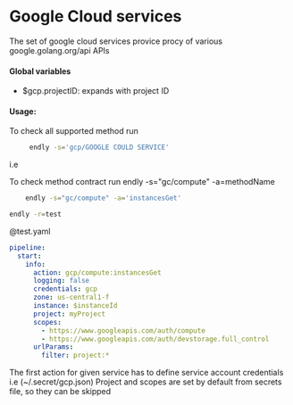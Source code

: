 # Google Cloud services

The set of google cloud services provice procy of various google.golang.org/api APIs 

#### Global variables

- $gcp.projectID: expands with project ID

#### Usage:



To check all supported method run
```bash
     endly -s='gcp/GOOGLE COULD SERVICE'
```

i.e 

To check method contract run endly -s="gc/compute" -a=methodName
```bash
    endly -s="gc/compute" -a='instancesGet'
```

```bash
endly -r=test
```


@test.yaml
```yaml
pipeline:
  start:
    info:
      action: gcp/compute:instancesGet
      logging: false
      credentials: gcp
      zone: us-central1-f
      instance: $instanceId
      project: myProject
      scopes:
        - https://www.googleapis.com/auth/compute
        - https://www.googleapis.com/auth/devstorage.full_control
      urlParams:
        filter: project:* 
```

The first action for given service has to define service account credentials i.e (~/.secret/gcp.json)
Project and scopes are set by default from secrets file, so they can be skipped
